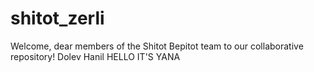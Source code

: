 # shitot_zerli

Welcome, dear members of the Shitot Bepitot team to our collaborative repository!
Dolev
Hanil
HELLO IT'S YANA